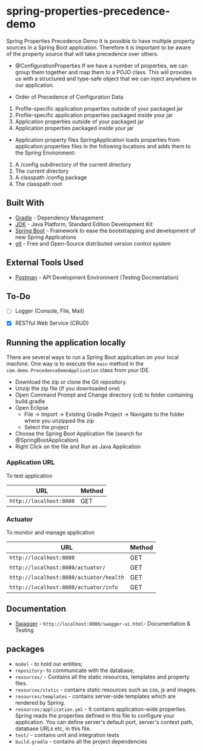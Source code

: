 # spring-properties-precedence-demo
Spring Properties Precedence Demo
It is possible to have multiple property sources in a Spring Boot application. Therefore it is important to be aware of the property source that will take precedence over others. 


* @ConfigurationProperties
If we have a number of properties, we can group them together and map them to a POJO class. This will provides us with a structured and type-safe object that we can inject anywhere in our application. 

* Order of Precedence of Configuration Data
1. Profile-specific application properties outside of your packaged jar
2. Profile-specific application properties packaged inside your jar
3. Application properties outside of your packaged jar 
4. Application properties packaged inside your jar

* Application property files
SpringApplication loads properties from application.properties files in the following locations and adds them to the Spring Environment:
1. A /config subdirectory of the current directory
2. The current directory
3. A classpath /config package
4. The classpath root


## Built With

* 	[Gradle](https://gradle.org/) - Dependency Management
* 	[JDK](http://www.oracle.com/technetwork/java/javase/downloads/jdk8-downloads-2133151.html) - Java Platform, Standard Edition Development Kit 
* 	[Spring Boot](https://spring.io/projects/spring-boot) - Framework to ease the bootstrapping and development of new Spring Applications
* 	[git](https://git-scm.com/) - Free and Open-Source distributed version control system 

## External Tools Used

* [Postman](https://www.getpostman.com/) - API Development Environment (Testing Docmentation)

## To-Do

- [ ] Logger (Console, File, Mail)
- [x] RESTful Web Service (CRUD)


## Running the application locally

There are several ways to run a Spring Boot application on your local machine. One way is to execute the `main` method in the `com.demo.PrecedenceDemoApplication` class from your IDE.

- Download the zip or clone the Git repository.
- Unzip the zip file (if you downloaded one)
- Open Command Prompt and Change directory (cd) to folder containing build.gradle
- Open Eclipse 
   - File -> Import -> Existing Gradle Project -> Navigate to the folder where you unzipped the zip
   - Select the project
- Choose the Spring Boot Application file (search for @SpringBootApplication)
- Right Click on the file and Run as Java Application

### Application URL

To test application

|  URL 																				|  Method |
|-----------------------------------------------------------------------------------|---------|
|`http://localhost:8080`  													| GET |


### Actuator

To monitor and manage application

|  URL |  Method |
|----------|--------------|
|`http://localhost:8080`  						| GET |
|`http://localhost:8080/actuator/`             | GET |
|`http://localhost:8080/actuator/health`    	| GET |
|`http://localhost:8080/actuator/info`      	| GET |


## Documentation

* [Swagger](http://localhost:8080/swagger-ui.html) - `http://localhost:8080/swagger-ui.html`- Documentation & Testing


## packages

- `model` - to hold our entities;
- `repository`- to communicate with the database;
- `resources/` - Contains all the static resources, templates and property files.
- `resources/static` - contains static resources such as css, js and images.
- `resources/templates` - contains server-side templates which are rendered by Spring.
- `resources/application.yml` - It contains application-wide properties. Spring reads the properties defined in this file to configure your application. You can define server's default port, server's context path, database URLs etc, in this file.
- `test/` - contains unit and integration tests
- `build.gradle` - contains all the project dependencies